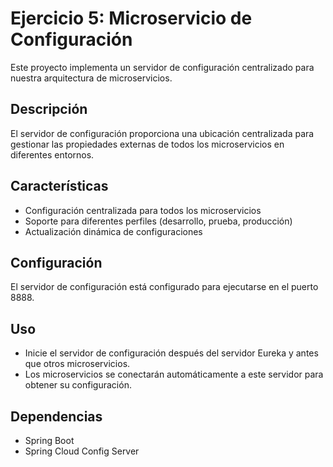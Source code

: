 # Ejercicio 5: Microservicio de Configuración

Este proyecto implementa un servidor de configuración centralizado para nuestra arquitectura de microservicios.

## Descripción

El servidor de configuración proporciona una ubicación centralizada para gestionar las propiedades externas de todos los microservicios en diferentes entornos.

## Características

- Configuración centralizada para todos los microservicios
- Soporte para diferentes perfiles (desarrollo, prueba, producción)
- Actualización dinámica de configuraciones

## Configuración

El servidor de configuración está configurado para ejecutarse en el puerto 8888.


## Uso

- Inicie el servidor de configuración después del servidor Eureka y antes que otros microservicios.
- Los microservicios se conectarán automáticamente a este servidor para obtener su configuración.

## Dependencias

- Spring Boot
- Spring Cloud Config Server
